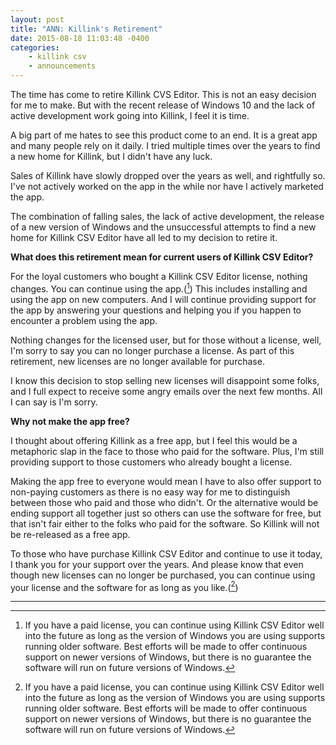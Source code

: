 ```yaml
---
layout: post
title: "ANN: Killink's Retirement"
date: 2015-08-18 11:03:48 -0400
categories: 
    - killink csv
    - announcements
---
```

The time has come to retire Killink CVS Editor. This is not an easy decision for me to make. But with the recent release of Windows 10 and the lack of active development work going into Killink, I feel it is time. 

A big part of me hates to see this product come to an end. It is a great app and many people rely on it daily. I tried multiple times over the years to find a new home for Killink, but I didn't have any luck.

Sales of Killink have slowly dropped over the years as well, and rightfully so. I've not actively worked on the app in the while nor have I actively marketed the app. 

The combination of falling sales, the lack of active development, the release of a new version of Windows and the unsuccessful attempts to find a new home for Killink CSV Editor have all led to my decision to retire it. 

**What does this retirement mean for current users of Killink CSV Editor?**

For the loyal customers who bought a Killink CSV Editor license, nothing changes. You can continue using the app.([^1]) This includes installing and using the app on new computers. And I will continue providing support for the app by answering your questions and helping you if you happen to encounter a problem using the app. 

Nothing changes for the licensed user, but for those without a license, well, I'm sorry to say you can no longer purchase a license. As part of this retirement, new licenses are no longer available for purchase. 

I know this decision to stop selling new licenses will disappoint some folks, and I full expect to receive some angry emails over the next few months. All I can say is I'm sorry.

**Why not make the app free?**

I thought about offering Killink as a free app, but I feel this would be a metaphoric slap in the face to those who paid for the software. Plus, I'm still providing support to those customers who already bought a license. 

Making the app free to everyone would mean I have to also offer support to non-paying customers as there is no easy way for me to distinguish between those who paid and those who didn't. Or the alternative would be ending support all together just so others can use the software for free, but that isn't fair either to the folks who paid for the software. So Killink will not be re-released as a free app. 

To those who have purchase Killink CSV Editor and continue to use it today, I thank you for your support over the years. And please know that even though new licenses can no longer be purchased, you can continue using your license and the software for as long as you like.([^1])

---

[^1]: If you have a paid license, you can continue using Killink CSV Editor well into the future as long as the version of Windows you are using supports running older software. Best efforts will be made to offer continuous support on newer versions of Windows, but there is no guarantee the software will run on future versions of Windows.
